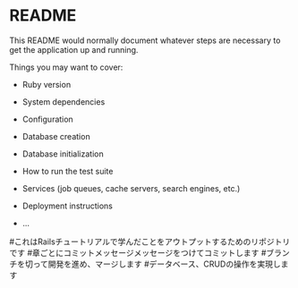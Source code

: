 # README

This README would normally document whatever steps are necessary to get the
application up and running.

Things you may want to cover:

* Ruby version

* System dependencies

* Configuration

* Database creation

* Database initialization

* How to run the test suite

* Services (job queues, cache servers, search engines, etc.)

* Deployment instructions

* ...

#これはRailsチュートリアルで学んだことをアウトプットするためのリポジトリです
#章ごとにコミットメッセージメッセージをつけてコミットします
#ブランチを切って開発を進め、マージします
#データベース、CRUDの操作を実現します